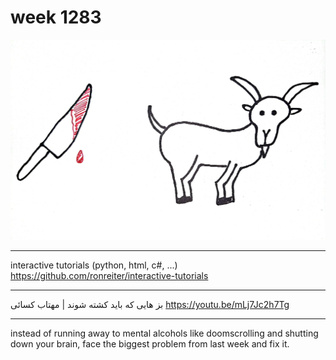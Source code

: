 # week 1283

![week-1283-kill-your-goats](../assets/weeks/week-1283-kill-your-goats.jpg)

---

interactive tutorials (python, html, c#, ...)
https://github.com/ronreiter/interactive-tutorials

---

بز هایی که باید کشته شوند | مهتاب کسائی
https://youtu.be/mLj7Jc2h7Tg

---

instead of running away to mental alcohols like doomscrolling and shutting down your brain,
face the biggest problem from last week and fix it.